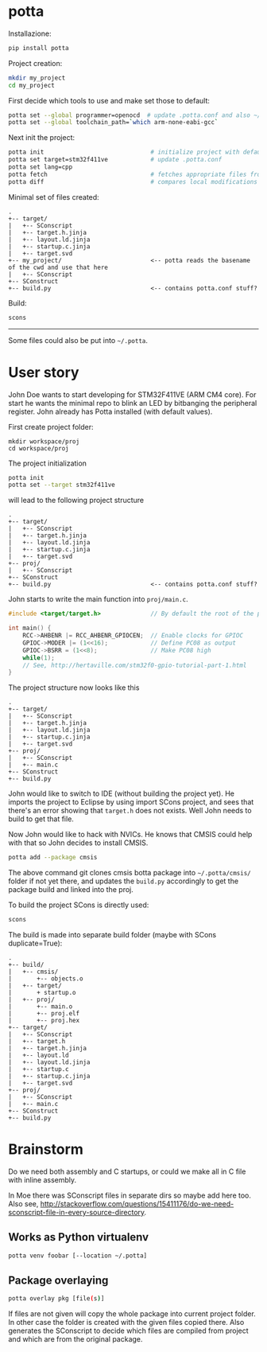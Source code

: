 # potta

Installazione:
```bash
pip install potta
```

Project creation:
```bash
mkdir my_project
cd my_project
```

First decide which tools to use and make set those to default:
```bash
potta set --global programmer=openocd  # update .potta.conf and also ~/.potta/defaults.json
potta set --global toolchain_path=`which arm-none-eabi-gcc`
```

Next init the project:
```bash
potta init                              # initialize project with default values (from ~/.potta/defaults.json)
potta set target=stm32f411ve            # update .potta.conf
potta set lang=cpp
potta fetch                             # fetches appropriate files from interweb (*.jinja, *.svd)
potta diff                              # compares local modifications to interweb versions
```

Minimal set of files created:
```
.
+-- target/
|   +-- SConscript
|   +-- target.h.jinja
|   +-- layout.ld.jinja
|   +-- startup.c.jinja
|   +-- target.svd
+-- my_project/                         <-- potta reads the basename of the cwd and use that here
|   +-- SConscript
+-- SConstruct
+-- build.py                            <-- contains potta.conf stuff?
```

Build:
```bash
scons
```

---

Some files could also be put into `~/.potta`.

# User story

John Doe wants to start developing for STM32F411VE (ARM CM4 core). For start he wants the minimal repo to blink an LED by bitbanging the peripheral register. John already has Potta installed (with default values).

First create project folder:
```
mkdir workspace/proj
cd workspace/proj
```

The project initialization
```bash
potta init
potta set --target stm32f411ve
```

will lead to the following project structure
```
.
+-- target/
|   +-- SConscript
|   +-- target.h.jinja
|   +-- layout.ld.jinja
|   +-- startup.c.jinja
|   +-- target.svd
+-- proj/
|   +-- SConscript
+-- SConstruct
+-- build.py                            <-- contains potta.conf stuff?
```

John starts to write the main function into `proj/main.c`.
```c
#include <target/target.h>              // By default the root of the proj is put into include path

int main() {
    RCC->AHBENR |= RCC_AHBENR_GPIOCEN;  // Enable clocks for GPIOC
    GPIOC->MODER |= (1<<16);            // Define PC08 as output
    GPIOC->BSRR = (1<<8);               // Make PC08 high
    while(1);
    // See, http://hertaville.com/stm32f0-gpio-tutorial-part-1.html
}
```

The project structure now looks like this
```
.
+-- target/
|   +-- SConscript
|   +-- target.h.jinja
|   +-- layout.ld.jinja
|   +-- startup.c.jinja
|   +-- target.svd
+-- proj/
|   +-- SConscript
|   +-- main.c
+-- SConstruct
+-- build.py
```

John would like to switch to IDE (without building the project yet). He imports the project to Eclipse by using import SCons project, and sees that there's an error showing that `target.h` does not exists. Well John needs to build to get that file.

Now John would like to hack with NVICs. He knows that CMSIS could help with that so John decides to install CMSIS.
```bash
potta add --package cmsis
```

The above command git clones cmsis botta package into `~/.potta/cmsis/` folder if not yet there, and updates the `build.py` accordingly to get the package build and linked into the proj.

To build the project SCons is directly used:
```bash
scons
```

The build is made into separate build folder (maybe with SCons duplicate=True):
```
.
+-- build/
|   +-- cmsis/
|       +-- objects.o
|   +-- target/
|       + startup.o
|   +-- proj/
|       +-- main.o
|       +-- proj.elf
|       +-- proj.hex
+-- target/
|   +-- SConscript
|   +-- target.h
|   +-- target.h.jinja
|   +-- layout.ld
|   +-- layout.ld.jinja
|   +-- startup.c
|   +-- startup.c.jinja
|   +-- target.svd
+-- proj/
|   +-- SConscript
|   +-- main.c
+-- SConstruct
+-- build.py
```

# Brainstorm

Do we need both assembly and C startups, or could we make all in C file with inline assembly.

In Moe there was SConscript files in separate dirs so maybe add here too. Also see, http://stackoverflow.com/questions/15411176/do-we-need-sconscript-file-in-every-source-directory.

## Works as Python virtualenv

```bash
potta venv foobar [--location ~/.potta]
```

## Package overlaying

```bash
potta overlay pkg [file(s)]
```

If files are not given will copy the whole package into current project folder. In other case the folder is created with the given files copied there. Also generates the SConscript to decide which files are compiled from project and which are from the original package.
